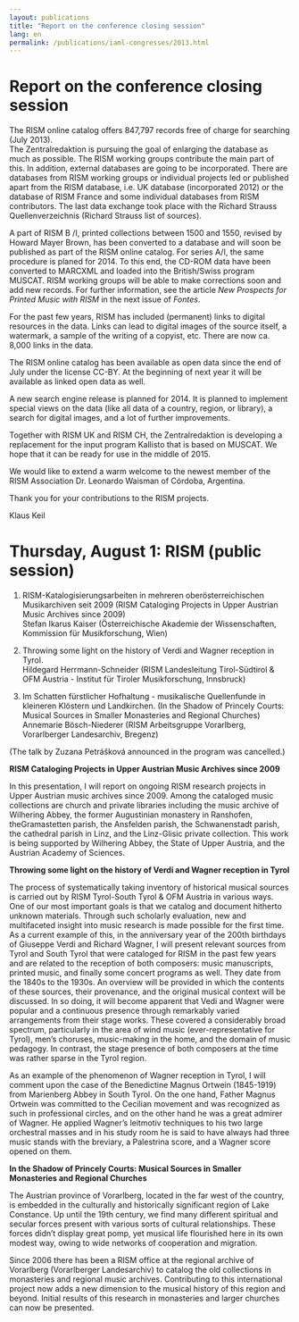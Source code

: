 ```yaml
---
layout: publications
title: "Report on the conference closing session"
lang: en
permalink: /publications/iaml-congresses/2013.html
---
```


# Report on the conference closing session

The RISM online catalog offers 847,797 records free of charge for searching (July 2013).  
The Zentralredaktion is pursuing the goal of enlarging the database as much as possible. The RISM working groups contribute the main part of this. In addition, external databases are going to be incorporated. There are databases from RISM working groups or individual projects led or published apart from the RISM database, i.e. UK database (incorporated 2012) or the database of RISM France and some individual databases from RISM contributors. The last data exchange took place with the Richard Strauss Quellenverzeichnis (Richard Strauss list of sources).

A part of RISM B /I, printed collections between 1500 and 1550, revised by Howard Mayer Brown, has been converted to a database and will soon be published as part of the RISM online catalog. For series A/I, the same procedure is planed for 2014. To this end, the CD-ROM data have been converted to MARCXML and loaded into the British/Swiss program MUSCAT. RISM working groups will be able to make corrections soon and add new records. For further information, see the article _New Prospects for Printed Music with RISM_ in the next issue of _Fontes_.

For the past few years, RISM has included (permanent) links to digital resources in the data. Links can lead to digital images of the source itself, a watermark, a sample of the writing of a copyist, etc. There are now ca. 8,000 links in the data.

The RISM online catalog has been available as open data since the end of July under the license CC-BY. At the beginning of next year it will be available as linked open data as well.

A new search engine release is planned for 2014. It is planned to implement special views on the data (like all data of a country, region, or library), a search for digital images, and a lot of further improvements.

Together with RISM UK and RISM CH, the Zentralredaktion is developing a replacement for the input program Kallisto that is based on MUSCAT. We hope that it can be ready for use in the middle of 2015.

We would like to extend a warm welcome to the newest member of the RISM Association Dr. Leonardo Waisman of Córdoba, Argentina.

Thank you for your contributions to the RISM projects.

Klaus Keil

# Thursday, August 1: RISM (public session)

1. RISM-Katalogisierungsarbeiten in mehreren oberösterreichischen Musikarchiven seit 2009 (RISM Cataloging Projects in Upper Austrian Music Archives since 2009)  
Stefan Ikarus Kaiser (Österreichische Akademie der Wissenschaften, Kommission für Musikforschung, Wien)  
 
2. Throwing some light on the history of Verdi and Wagner reception in Tyrol.   
 Hildegard Herrmann-Schneider (RISM Landesleitung Tirol-Südtirol & OFM Austria - Institut für Tiroler Musikforschung, Innsbruck)  

3. Im Schatten fürstlicher Hofhaltung - musikalische Quellenfunde in kleineren Klöstern und Landkirchen. (In the Shadow of Princely Courts: Musical Sources in Smaller Monasteries and Regional Churches)  
Annemarie Bösch-Niederer (RISM Arbeitsgruppe Vorarlberg, Vorarlberger Landesarchiv, Bregenz)  

(The talk by Zuzana Petrášková announced in the program was cancelled.)

**RISM Cataloging Projects in Upper Austrian Music Archives since 2009**

In this presentation, I will report on ongoing RISM research projects in Upper Austrian music archives since 2009. Among the cataloged music collections are church and private libraries including the music archive of Wilhering Abbey, the former Augustinian monastery in Ranshofen, theGramastetten parish, the Ansfelden parish, the Schwanenstadt parish, the cathedral parish in Linz, and the Linz-Glisic private collection. This work is being supported by Wilhering Abbey, the State of Upper Austria, and the Austrian Academy of Sciences.

**Throwing some light on the history of Verdi and Wagner reception in Tyrol**

The process of systematically taking inventory of historical musical sources is carried out by RISM Tyrol-South Tyrol & OFM Austria in various ways. One of our most important goals is that we catalog and document hitherto unknown materials. Through such scholarly evaluation, new and multifaceted insight into music research is made possible for the first time. As a current example of this, in the anniversary year of the 200th birthdays of Giuseppe Verdi and Richard Wagner, I will present relevant sources from Tyrol and South Tyrol that were cataloged for RISM in the past few years and are related to the reception of both composers: music manuscripts, printed music, and finally some concert programs as well. They date from the 1840s to the 1930s. An overview will be provided in which the contents of these sources, their provenance, and the original musical context will be discussed. In so doing, it will become apparent that Vedi and Wagner were popular and a continuous presence through remarkably varied arrangements from their stage works. These covered a considerably broad spectrum, particularly in the area of wind music (ever-representative for Tyrol), men’s choruses, music-making in the home, and the domain of music pedagogy. In contrast, the stage presence of both composers at the time was rather sparse in the Tyrol region.

As an example of the phenomenon of Wagner reception in Tyrol, I will comment upon the case of the Benedictine Magnus Ortwein (1845-1919) from Marienberg Abbey in South Tyrol. On the one hand, Father Magnus Ortwein was committed to the Cecilian movement and was recognized as such in professional circles, and on the other hand he was a great admirer of Wagner. He applied Wagner’s leitmotiv techniques to his two large orchestral masses and in his study room he is said to have always had three music stands with the breviary, a Palestrina score, and a Wagner score opened on them.

**In the Shadow of Princely Courts: Musical Sources in Smaller Monasteries and Regional Churches**

The Austrian province of Vorarlberg, located in the far west of the country, is embedded in the culturally and historically significant region of Lake Constance. Up until the 19th century, we find many different spiritual and secular forces present with various sorts of cultural relationships. These forces didn’t display great pomp, yet musical life flourished here in its own modest way, owing to wide networks of cooperation and migration.

Since 2006 there has been a RISM office at the regional archive of Vorarlberg (Vorarlberger Landesarchiv) to catalog the old collections in monasteries and regional music archives. Contributing to this international project now adds a new dimension to the musical history of this region and beyond. Initial results of this research in monasteries and larger churches can now be presented.